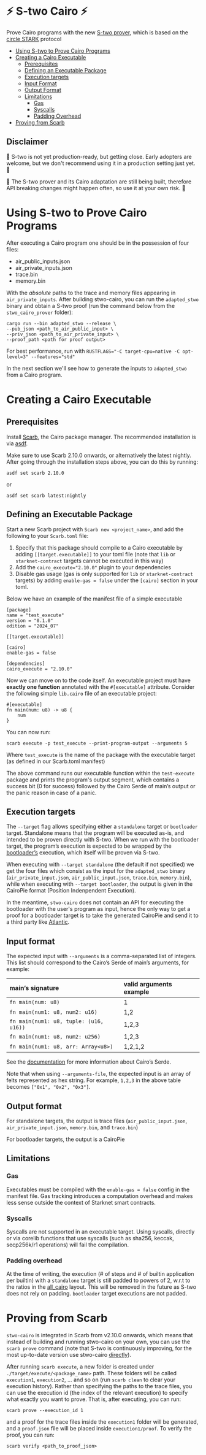 # ⚡ S-two Cairo ⚡

Prove Cairo programs with the new [S-two prover](https://github.com/starkware-libs/stwo), which is based on the [circle STARK](https://eprint.iacr.org/2024/278) protocol

* [Using S-two to Prove Cairo Programs](#using-stwo-to-prove-cairo-programs)
* [Creating a Cairo Executable](#creating-a-cairo-executable)
  * [Prerequisites](#prerequisites)
  * [Defining an Executable Package](#defining-an-executable-package)
  * [Execution targets](#execution-targets)
  * [Input Format](#input-format)
  * [Output Format](#output-format)
  * [Limitations](#limitations)
    * [Gas](#gas)
    * [Syscalls](#syscalls)
    * [Padding Overhead](#padding-overhead)
* [Proving from Scarb](#proving-from-scarb)

## Disclaimer

🚧 S-two is not yet production-ready, but getting close.
Early adopters are welcome, but we don't recommend using it in a production setting just yet. 🚧

🚧 The S-two prover and its Cairo adaptation are still being built, therefore API breaking changes might happen
often, so use it at your own risk. 🚧

# Using S-two to Prove Cairo Programs

After executing a Cairo program one should be in the possession of four files:
* air_public_inputs.json
* air_private_inputs.json
* trace.bin
* memory.bin

With the *absolute* paths to the trace and memory files appearing in `air_private_inputs`. After building stwo-cairo, you can run the `adapted_stwo` binary and obtain a S-two proof (run the command below from the `stwo_cairo_prover` folder):

```
cargo run --bin adapted_stwo --release \
--pub_json <path_to_air_public_input> \
--priv_json <path_to_air_private_input> \
--proof_path <path for proof output>
```

For best performance, run with `RUSTFLAGS="-C target-cpu=native -C opt-level=3" --features="std"`

In the next section we'll see how to generate the inputs to `adapted_stwo` from a Cairo program.

# Creating a Cairo Executable

## Prerequisites

Install [Scarb](https://docs.swmansion.com/scarb/docs.html#installation), the Cairo package manager. The recommended installation is via [asdf](https://asdf-vm.com/).

Make sure to use Scarb 2.10.0 onwards, or alternatively the latest nightly. After going through the installation steps above, you can do this by running:

`asdf set scarb 2.10.0`

or

`asdf set scarb latest:nightly`

## Defining an Executable Package

Start a new Scarb project with `Scarb new <project_name>`, and add the following to your `Scarb.toml` file:

1. Specify that this package should compile to a Cairo executable by adding `[[target.executable]]` to your toml file (note that `lib` or `starknet-contract` targets cannot be executed in this way)  
2. Add the `cairo_execute="2.10.0"`	 plugin to your dependencies  
3. Disable gas usage (gas is only supported for `lib` or `starknet-contract` targets) by adding `enable-gas = false` under the `[cairo]` section in your toml.

Below we have an example of the manifest file of a simple executable

```
[package]
name = "test_execute"
version = "0.1.0"
edition = "2024_07"

[[target.executable]]

[cairo]
enable-gas = false

[dependencies]
cairo_execute = "2.10.0"
```

Now we can move on to the code itself. An executable project must have **exactly one function** annotated with the `#[executable]` attribute. Consider the following simple `lib.cairo` file of an executable project:

```
#[executable]
fn main(num: u8) -> u8 {
    num
}
```

You can now run:

```
scarb execute -p test_execute --print-program-output --arguments 5
```

Where `test_execute` is the name of the package with the executable target (as defined in our Scarb.toml manifest)

The above command runs our executable function within the `test-execute` package and prints the program's output segment, which contains a success bit (0 for success) followed by the Cairo Serde of main’s output or the panic reason in case of a panic.

## Execution targets

The `--target` flag allows specifying either a `standalone` target or `bootloader` target. Standalone means that the program will be executed as-is, and intended to be proven directly with S-two. When we run with the bootloader target, the program’s execution is expected to be wrapped by the [bootloader’s](https://github.com/Moonsong-Labs/cairo-bootloader?tab=readme-ov-file#cairo-bootloader) execution, which itself will be proven via S-two.

When executing with `--target standalone` (the default if not specified) we get the four files which consist as the input for the `adapted_stwo` binary (`air_private_input.json`, `air_public_input.json`, `trace.bin`, `memory.bin`), while when executing with `--target bootloader`, the output is given in the CairoPie format (Position Indenpendent Execution).

In the meantime, `stwo-cairo` does not contain an API for executing the bootloader with the user's program as input, hence the only way to get a proof for a bootloader target is to take the generated CairoPie and send it to a third party like [Atlantic](https://docs.herodotus.cloud/atlantic/introduction).

## Input format

The expected input with `--arguments` is a comma-separated list of integers. This list should correspond to the Cairo’s Serde of main’s arguments, for example:

| main’s signature | valid arguments example |
| :---- | :---- |
| `fn main(num: u8)` | 1 |
| `fn main(num1: u8, num2: u16)` | 1,2 |
| `fn main(num1: u8, tuple: (u16, u16))` | 1,2,3 |
| `fn main(num1: u8, num2: u256)` | 1,2,3 |
| `fn main(num1: u8, arr: Array<u8>)` | 1,2,1,2 |

See the [documentation](https://docs.starknet.io/architecture-and-concepts/smart-contracts/serialization-of-cairo-types/) for more information about Cairo’s Serde.

Note that when using `--arguments-file`, the expected input is an array of felts represented as hex string. For example, `1,2,3` in the above table becomes `["0x1", "0x2", "0x3"]`.

## Output format

For standalone targets, the output is trace files (`air_public_input.json`, `air_private_input.json`, `memory.bin`, and `trace.bin`)

For bootloader targets, the output is a CairoPie

## Limitations

### Gas

Executables must be compiled with the `enable-gas = false` config in the manifest file. Gas tracking introduces a computation overhead and makes less sense outside the context of Starknet smart contracts.

### Syscalls

Syscalls are not supported in an executable target. Using syscalls, directly or via corelib functions that use syscalls (such as sha256, keccak, secp256k/r1 operations) will fail the compilation.

### Padding overhead

At the time of writing, the execution (\# of steps and \# of builtin application per builtin) with a `standalone` target is still padded to powers of 2, w.r.t to the ratios in the [all_cairo](https://github.com/lambdaclass/cairo-vm/blob/15bf79470cdd8eff29f41fc0a87143dce5499c7e/vm/src/types/instance_definitions/builtins_instance_def.rs#L157) layout. This will be removed in the future as S-two does not rely on padding. `bootloader` target executions are not padded.

# Proving from Scarb

`stwo-cairo` is integrated in Scarb from v2.10.0 onwards, which means that instead of building and running stwo-cairo on your own, you can use the `scarb prove` command (note that S-two is continuously improving, for the most up-to-date version use stwo-cairo [directly](#using-stwo-to-prove-cairo-programs)).

After running `scarb execute`, a new folder is created under `./target/execute/<package_name>` path. These folders will be called `execution1`, `execution2`, ... and so on (run `scarb clean` to clear your execution history). Rather than specifying the paths to the trace files, you can use the execution id (the index of the relevant execution) to specify what exactly you want to prove. That is, after executing, you can run:

```
scarb prove --execution_id 1
```

and a proof for the trace files inside the `execution1` folder will be generated, and a `proof.json` file will be placed inside `execution1/proof`. To verify the proof, you can run:

```
scarb verify <path_to_proof_json>
```
